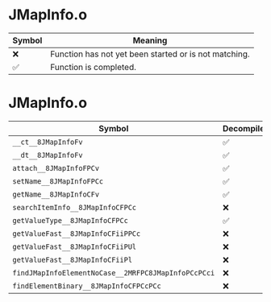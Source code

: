 # JMapInfo.o
| Symbol | Meaning 
| ------------- | ------------- 
| :x: | Function has not yet been started or is not matching. 
| :white_check_mark: | Function is completed. 


# JMapInfo.o
| Symbol | Decompiled? |
| ------------- | ------------- |
| `__ct__8JMapInfoFv` | :white_check_mark: |
| `__dt__8JMapInfoFv` | :white_check_mark: |
| `attach__8JMapInfoFPCv` | :white_check_mark: |
| `setName__8JMapInfoFPCc` | :white_check_mark: |
| `getName__8JMapInfoCFv` | :white_check_mark: |
| `searchItemInfo__8JMapInfoCFPCc` | :x: |
| `getValueType__8JMapInfoCFPCc` | :white_check_mark: |
| `getValueFast__8JMapInfoCFiiPPCc` | :x: |
| `getValueFast__8JMapInfoCFiiPUl` | :x: |
| `getValueFast__8JMapInfoCFiiPl` | :x: |
| `findJMapInfoElementNoCase__2MRFPC8JMapInfoPCcPCci` | :x: |
| `findElementBinary__8JMapInfoCFPCcPCc` | :x: |
